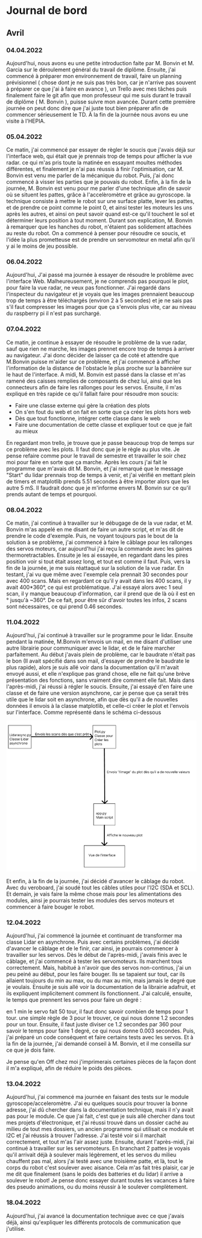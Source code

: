# Journal de bord
## Avril
### 04.04.2022

Aujourd'hui, nous avons eu une petite introduction faite par M. Bonvin et M. Garcia sur le déroulement général du travail de diplôme. Ensuite, j'ai commencé à préparer mon environnement de travail, faire un planning prévisionnel ( chose dont je ne suis pas très bon, car je n'arrive pas souvent à préparer ce que j'ai à faire en avance ), un Trello avec mes tâches puis finalement faire le git afin que mon professeur qui me suis durant le travail de diplôme ( M. Bonvin ), puisse suivre mon avancée. Durant cette première journée on peut donc dire que j'ai juste tout bien préparer afin de commencer sérieusement le TD. À la fin de la journée nous avons eu une visite à l'HEPIA.

### 05.04.2022

Ce matin, j'ai commencé par essayer de règler le soucis que j'avais déjà sur l'interface web, qui était que je prennais trop de temps pour afficher la vue radar. ce qui m'as pris toute la matinée en essayant moultes méthodes différentes, et finalement je n'ai pas réussis à finir l'optimisation, car M. Bonvin est venu me parler de la mécanique du robot. Puis, j'ai donc commencé à visser les parties que je pouvais du robot. Enfin, à la fin de la journée, M. Bonvin est venu pour me parler d'une technique afin de savoir où se situent les pattes, grâce à l'accelèromètre et grâce au gyroscope. la technique consiste à mettre le robot sur une surface platte, lever les pattes, et de prendre ce point comme le point 0, et ainsi tester les moteurs les uns après les autres, et ainsi on peut savoir quand est-ce qu'il touchent le sol et déterminer leurs position à tout moment. Durant son explication, M. Bonvin à remarquer que les hanches du robot, n'étaient pas solidement attachées au reste du robot. On a commencé à penser pour résoudre ce soucis, et l'idée la plus prometteuse est de prendre un servomoteur en metal afin qu'il y ai le moins de jeu possible.

### 06.04.2022

Aujourd'hui, J'ai passé ma journée à essayer de résoudre le problème avec l'interface Web. Malheureusement, je ne comprends pas pourquoi le plot, pour faire la vue radar, ne veux pas fonctionner. J'ai regardé dans l'inspecteur du navigateur et je voyais que les images prennaient beaucoup trop de temps à être téléchargés (environ 2 à 5 secondes) et je ne sais pas s'il faut compresser les images pour que ça s'envois plus vite, car au niveau du raspberry pi il n'est pas surchargé.

### 07.04.2022

Ce matin, je continue à essayer de résoudre le problème de la vue radar, sauf que rien ne marche, les images prennet encore trop de temps à arriver au navigateur. J'ai donc décider de laisser ça de coté et attendre que M.Bonvin puisse m'aider sur ce problème, et j'ai commencé à afficher l'information de la distance de l'obstacle le plus proche sur la bannière sur le haut de l'interface.
A midi, M. Bonvin est passé dans la classe et m'as ramené des caisses remplies de composants de chez lui, ainsi que les connecteurs afin de faire les rallonges pour les servos. Ensuite, il m'as expliqué en très rapide ce qu'il fallait faire pour résoudre mon soucis: 
- Faire une classe externe qui gère la création des plots
- On s'en fout du web et on fait en sorte que ça créer les plots hors web
- Dès que tout fonctionne, intégrer cette classe dans le web
- Faire une documentation de cette classe et expliquer tout ce que je fait au mieux

En regardant mon trello, je trouve que je passe beaucoup trop de temps sur ce problème avec les plots. Il faut donc que je le règle au plus vite. Je pense refaire comme pour le travail de semestre et travailler le soir chez moi pour faire en sorte que ça marche.
Après les cours j'ai fait le programme que m'avais dit M. Bonvin, et j'ai remarqué que le message "Start" du lidar prennais trop de temps à venir, et j'ai vérifié en mettant plein de timers et matplotlib prends 5.51 secondes à être importer alors que les autre 5 mS. Il faudrait donc que je m'informe envers M. Bonvin sur ce qu'il prends autant de temps et pourquoi.

### 08.04.2022

Ce matin, j'ai continué à travailler sur le débugage de de la vue radar, et M. Bonvin m'as appelé en me disant de faire un autre script, et m'as dit de prendre le code d'exemple. Puis, ne voyant toujours pas le bout de la solution à se problème, j'ai commencé à faire le câblage pour les rallonges des servos moteurs, car aujourd'hui j'ai reçu la commande avec les gaines thermoretractables. Ensuite je les ai essayée, en regardant dans les pires position voir si tout était assez long, et tout est comme il faut. Puis, vers la fin de la journée, je me suis réattaqué sur la solution de la vue radar. En testant, j'ai vu que même avec l'exemple cela prennait 30 secondes pour avec 400 scans. Mais en regardant ce qu'il y avait dans les 400 scans, il y avait 400*360°, ce qui est problématique. J'ai essayé alors avec 1 seul scan, il y manque beaucoup d'information, car il prend que de là où il est en ° jusqu'à ~360°. De ce fait, pour être sûr d'avoir toutes les infos, 2 scans sont nécessaires, ce qui prend 0.46 secondes.

### 11.04.2022

Aujourd'hui, j'ai continué à travailler sur le programme pour le lidar. Ensuite pendant la matinée, M.Bonvin m'envois un mail, en me disant d'utiliser une autre librairie pour communiquer avec le lidar, et de le faire marcher parfaitement. Au début j'avais plein de problème, car le baudrate n'était pas le bon (Il avait spécifié dans son mail, d'essayer de prendre le baudrate le plus rapide), alors je suis allé voir dans la documentation qu'il m'avait envoyé aussi, et elle n'explique pas grand chose, elle ne fait qu'une brève présentation des fonctions, sans vraiment dire comment elle fait. Mais dans l'après-midi, j'ai réussi à régler le soucis. Ensuite, j'ai essayé d'en faire une classe et de faire une version asynchrone, car je pense que ça serait très utile que le lidar soit en asynchrone, afin que dès qu'il a de nouvelles données il envois à la classe matplotlib, et celle-ci créer le plot et l'envois sur l'interface. Comme représenté dans le schéma ci-dessous

![Schema](img/JDB/Schema11_04.png)

Et enfin, à la fin de la journée, j'ai décidé d'avancer le câblage du robot. Avec du veroboard, j'ai soudé tout les câbles utiles pour l'I2C (SDA et SCL). Et demain, je vais faire la même chose mais pour les alimentations des modules, ainsi je pourrais tester les modules des servos moteurs et commencer à faire bouger le robot.

### 12.04.2022

Aujourd'hui, j'ai commencé la journée et continuant de transformer ma classe Lidar en asynchrone. Puis avec certains problèmes, j'ai décidé d'avancer le câblage et de le finir, car ainsi, je pourrais commencer à travailler sur les servos. Dès le début de l'après-midi, j'avais finis avec le câblage, et j'ai commencé à tester les servomoteurs. Ils marchent tous correctement. Mais, habitué à n'avoir que des servos non-continus, j'ai un peu peiné au début, pour les faire bouger. Ils se tapaient sur tout, car ils allaient toujours du min au max, ou du max au min, mais jamais le degré que je voulais. Ensuite je suis allé voir la documentation de la librairie adafruit, et ils expliquent implicitement comment ils fonctionnent. J'ai calculé, ensuite, le temps que prennent les servos pour faire un degré :

en 1 min le servo fait 50 tour, il faut donc savoir combien de temps pour 1 tour. une simple règle de 3 pour le trouver, ce qui nous donne 1.2 secondes pour un tour. Ensuite, il faut juste diviser ce 1.2 secondes par 360 pour savoir le temps pour faire 1 degré, ce qui nous donne 0.003 secondes. Puis, j'ai préparé un code conséquent et faire certains tests avec les servos. Et à la fin de la journée, j'ai demandé conseil à M. Bonvin, et il me conseilla sur ce que je dois faire.

Je pense qu'en Off chez moi j'imprimerais certaines pièces de la façon dont il m'a expliqué, afin de réduire le poids des pièces.

### 13.04.2022

Aujourd'hui, j'ai commencé ma journée en faisant des tests sur le module gyroscope/acceleromètre. J'ai eu quelques soucis pour trouver la bonne adresse, j'ai dû chercher dans la documentation technique, mais il n'y avait pas pour le module. Ce que j'ai fait, c'est que je suis allé chercher dans tout mes projets d'électronique, et j'ai réussi trouvé dans un dossier caché au milieu de tout mes dossiers, un ancien programme qui utilisait ce module et I2C et j'ai réussis à trouver l'adresse. J'ai testé voir si il marchait correctement, et tout m'as l'air assez juste. Ensuite, durant l'après-midi, j'ai continué à travailler sur les servomoteurs. En branchant 2 pattes je voyais qu'il arrivait déjà à soulever mais légèrement, et les servos du milieu chauffent pas mal, alors j'ai testé avec une troisième patte, et là, tout le corps du robot c'est soulever avec aisance. Cela m'as fait très plaisir, car je me dit que finalement (sans le poids des batteries et du lidar) il arrive a soulever le robot! Je pense donc essayer durant toutes les vacances à faire des pseudo animations, ou du moins réussir à le soulever complètement.

### 18.04.2022

Aujourd'hui, j'ai avancé la documentation technique avec ce que j'avais déjà, ainsi qu'expliquer les différents protocols de communication que j'utilise.